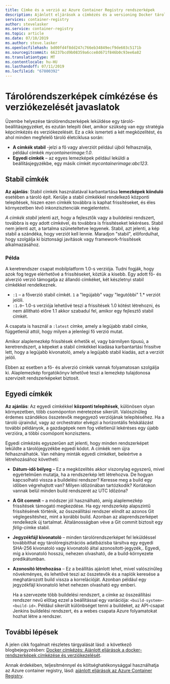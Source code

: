 ```yaml
---
title: Címke és a verzió az Azure Container Registry rendszerképek
description: Ajánlott eljárások a címkézés és a versioning Docker tárolórendszerképek
services: container-registry
author: stevelasker
ms.service: container-registry
ms.topic: article
ms.date: 07/10/2019
ms.author: steve.lasker
ms.openlocfilehash: bd00fd4f8dd247c766eb34849ecf9de603c5171b
ms.sourcegitcommit: 66237bcd9b08359a6cce8d671f846b0c93ee6a82
ms.translationtype: MT
ms.contentlocale: hu-HU
ms.lasthandoff: 07/11/2019
ms.locfileid: "67800392"
---
```

# <a name="recommendations-for-tagging-and-versioning-container-images"></a>Tárolórendszerképek címkézése és verziókezelését javaslatok

Üzembe helyezése tárolórendszerképek leküldése egy tároló-beállításjegyzéket, és ezután telepíti őket, amikor szükség van egy stratégia képcímkézés és verziókezelését. Ez a cikk ismerteti a két megközelítést, és ahol minden megfelelő tároló életciklusa során:

* **A címkék stabil** -jelzi a fő vagy alverziót például újból felhasználja, például címkék *mycontainerimage:1.0*.
* **Egyedi címkék** – az egyes lemezképek például leküldi a beállításjegyzékbe, egy másik címkét *mycontainerimage:abc123*.

## <a name="stable-tags"></a>Stabil címkék

**Az ajánlás**: Stabil címkék használatával karbantartása **lemezképek kiinduló** esetében a tároló épít. Kerülje a stabil címkékkel rendelkező központi telepítések, hiszen ezen címkék továbbra is kaphat frissítéseket, és éles környezetben lévő inkonzisztenciák megjelentetni.

*A címkék stabil* jelenti azt, hogy a fejlesztők vagy a buildelési rendszert, továbbra is egy adott címkével, és továbbra is frissítéseket lekéréses. Stabil nem jelenti azt, a tartalma szüneteltetve legyenek. Stabil, azt jelenti, a kép stabil a szándéka, hogy verziót kell lennie. Maradjon "stabil", előfordulhat, hogy szolgálja ki biztonsági javítások vagy framework-frissítések alkalmazásához.

### <a name="example"></a>Példa

A keretrendszer csapat mobilplatform 1.0-s verziója. Tudni fogják, hogy azok fog tegye elérhetővé a frissítéseket, köztük a kisebb. Egy adott fő- és alverzió verzió támogatja az állandó címkéket, két készletnyi stabil címkékkel rendelkeznek.

* `:1` – a főverzió stabil címkét. `1` a "legújabb" vagy "legutóbbi" 1.* verziót jelöli.
* `:1.0`– 1.0-s verziója lehetővé teszi a frissítések 1.0 kötést létrehozni, és nem állítható előre 1.1 akkor szabadul fel, amikor egy fejlesztő stabil címkét.

A csapata is használ a `:latest` címke, amely a legújabb stabil címke, függetlenül attól, hogy milyen a jelenlegi fő verzió mutat.

Amikor alaplemezkép frissítések érhetők el, vagy bármilyen típusú, a keretrendszert, a képeket a stabil címkékkel kiadása karbantartási frissítve lett, hogy a legújabb kivonatoló, amely a legújabb stabil kiadás, azt a verziót jelöli.

Ebben az esetben a fő- és alverzió címkék vannak folyamatosan szolgálja ki. Alaplemezkép forgatókönyv lehetővé teszi a lemezkép tulajdonosa szervizelt rendszerképeket biztosít.

## <a name="unique-tags"></a>Egyedi címkék

**Az ajánlás**: Az egyedi címkékkel **központi telepítések**, különösen olyan környezetben, több csomóponton méretezése sikerült. Valószínűleg érdemes szándékos összetevők megegyező verziójának telepítéséhez. Ha a tároló újraindul, vagy az orchestrator elvégzi a horizontális felskálázást további példányok, a gazdagépek nem fog véletlenül lekéréses egy újabb verzióra, a többi csomópont konzisztens.

Egyedi címkézés egyszerűen azt jelenti, hogy minden rendszerképet leküldte a tárolójegyzékbe egyedi kódot. A címkék nem újra felhasználhatók. Van néhány minták egyedi címkéket, beleértve a létrehozásához követheti:

* **Dátum-idő bélyeg** – Ez a megközelítés akkor viszonylag egyszerű, mivel egyértelműen mutatja, ha a rendszerkép lett létrehozva. De hogyan kapcsolható vissza a buildelési rendszer? Keresse meg a build egy időben végrehajtott van? Milyen időzónában tartózkodik? Korlátokon vannak belül minden build rendszerét az UTC Időzóna?
* **A Git commit** – a módszer jól használható, amíg alaplemezkép frissítések támogató megkezdése. Ha egy rendszerkép alapszintű frissítésének történik, az összeállítási rendszer elindít az azonos Git véglegesítéshez, mint a korábbi build. Azonban az alaprendszerképet rendelkezik új tartalmat. Általánosságban véve a Git commit biztosít egy *félig*-címke stabil.
* **Jegyzékfájl kivonatoló** – minden tárolórendszerképet fel leküldéssel továbbíthat egy tárolóregisztrációs adatbázisba társítva egy egyedi SHA-256 kivonatoló vagy kivonatoló által azonosított-jegyzék,. Egyedi, míg a kivonatoló hosszú, nehezen olvasható, de a build-környezete predikátumban.
* **Azonosító létrehozása** – Ez a beállítás ajánlott lehet, mivel valószínűleg növekményes, és lehetővé teszi az összetevők és a naplók keresése a meghatározott build vissza a korrelációját. Azonban például egy jegyzékfájl kivonatoló lehet nehezen olvasható egy emberi.

  Ha a szervezete több buildelési rendszert, a címke az összeállítási rendszer nevű előtag ezzel a beállítással egy variációja: `<build-system>-<build-id>`. Például sikerült különbséget tenni a buildeket, az API-csapat Jenkins buildelési rendszert, és a webes csapata Azure folyamatokat hozhat létre a rendszer.

## <a name="next-steps"></a>További lépések

A jelen cikk fogalmait részletes tárgyalását lásd: a következő blogbejegyzésben: [Docker címkézés: Ajánlott eljárások a docker-rendszerképek címkézése és verziókezelését](https://stevelasker.blog/2018/03/01/docker-tagging-best-practices-for-tagging-and-versioning-docker-images/).

Annak érdekében, teljesítménnyel és költséghatékonysággal használhatja az Azure container registry, lásd: [ajánlott eljárások az Azure Container Registry](container-registry-best-practices.md).

<!-- IMAGES -->


<!-- LINKS - Internal -->

